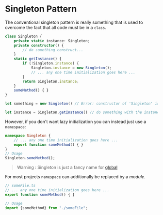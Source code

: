 # Singleton Pattern

The conventional singleton pattern is really something that is used to overcome the fact that all code must be in a `class`.

```typescript
class Singleton {
    private static instance: Singleton;
    private constructor() {
        // do something construct...
    }
    static getInstance() {
        if (!Singleton.instance) {
            Singleton.instance = new Singleton();
            // ... any one time initialization goes here ...
        }
        return Singleton.instance;
    }
    someMethod() { }
}

let something = new Singleton() // Error: constructor of 'Singleton' is private.

let instance = Singleton.getInstance() // do something with the instance...
```

However, if you don't want lazy initialization you can instead just use a `namespace`: 

```typescript
namespace Singleton {
    // ... any one time initialization goes here ...
    export function someMethod() { }
}
// Usage
Singleton.someMethod();
```

> Warning : Singleton is just a fancy name for [global](http://stackoverflow.com/a/142450/390330)

For most projects `namespace` can additionally be replaced by a *module*.

```typescript
// someFile.ts
// ... any one time initialization goes here ...
export function someMethod() { }

// Usage
import {someMethod} from "./someFile";
```


